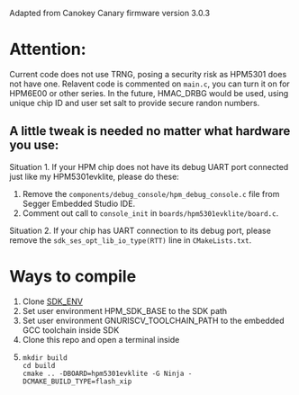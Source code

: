 Adapted from Canokey Canary firmware version 3.0.3

# Attention:
Current code does not use TRNG, posing a security risk as HPM5301 does not have one. Relavent code is commented on ```main.c```, you can turn it on for HPM6E00 or other series.
In the future, HMAC_DRBG would be used, using unique chip ID and user set salt to provide secure randon numbers.

## A little tweak is needed no matter what hardware you use:
Situation 1. If your HPM chip does not have its debug UART port connected just like my HPM5301evklite, please do these:
1. Remove the ```components/debug_console/hpm_debug_console.c``` file from Segger Embedded Studio IDE.
2. Comment out call to ```console_init``` in ```boards/hpm5301evklite/board.c```.

Situation 2. If your chip has UART connection to its debug port, please remove the ```sdk_ses_opt_lib_io_type(RTT)```  line in  ```CMakeLists.txt```.

# Ways to compile

1. Clone [SDK_ENV](https://github.com/hpmicro/sdk_env)
2. Set user environment HPM_SDK_BASE to the SDK path
3. Set user environment GNURISCV_TOOLCHAIN_PATH to the embedded GCC toolchain inside SDK
4. Clone this repo and open a terminal inside
5. ```
   mkdir build
   cd build
   cmake .. -DBOARD=hpm5301evklite -G Ninja -DCMAKE_BUILD_TYPE=flash_xip
   ```
